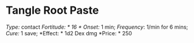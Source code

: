 ﻿---
name: Tangle Root Paste
type: contact
fortitude: 16
onset: 1 min
frequency: 1/min for 6 mins
effect:
  "1d2 Dex dmg"
cure: 1 save
price: 250
---

# Tangle Root Paste
 *Type:* contact
*Fortitude: * 16 * Onset:* 1 min;  *Frequency*: 1/min for 6 mins;  *Cure:* 1 save; 
*Effect: * 1d2 Dex dmg
*Price: * 250